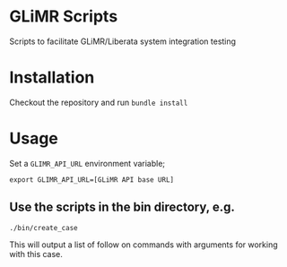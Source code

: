 # GLiMR Scripts

Scripts to facilitate GLiMR/Liberata system integration testing

# Installation

Checkout the repository and run `bundle install`

# Usage

Set a `GLIMR_API_URL` environment variable;

```
export GLIMR_API_URL=[GLiMR API base URL]
```

## Use the scripts in the bin directory, e.g.

```
./bin/create_case
```

This will output a list of follow on commands with arguments for working
with this case.

